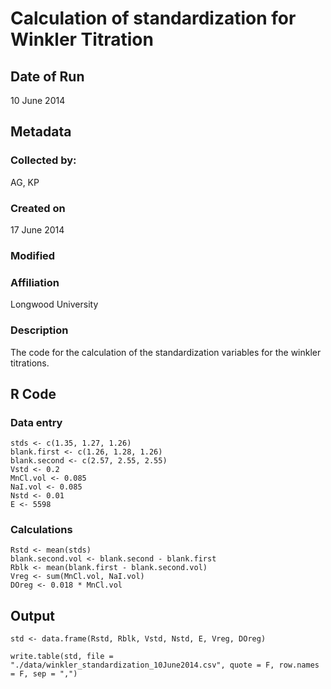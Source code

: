 # Calculation of standardization for Winkler Titration

## Date of Run 

10 June 2014

## Metadata

### Collected by:

AG, KP

### Created on

17 June 2014

### Modified

### Affiliation

Longwood University

### Description 

The code for the calculation of the standardization variables for the winkler titrations.

## R Code

### Data entry

    stds <- c(1.35, 1.27, 1.26)
    blank.first <- c(1.26, 1.28, 1.26)
    blank.second <- c(2.57, 2.55, 2.55)
    Vstd <- 0.2
    MnCl.vol <- 0.085
    NaI.vol <- 0.085
    Nstd <- 0.01
    E <- 5598

### Calculations

    Rstd <- mean(stds)
    blank.second.vol <- blank.second - blank.first
    Rblk <- mean(blank.first - blank.second.vol)
    Vreg <- sum(MnCl.vol, NaI.vol)
    DOreg <- 0.018 * MnCl.vol

## Output

    std <- data.frame(Rstd, Rblk, Vstd, Nstd, E, Vreg, DOreg)

    write.table(std, file = "./data/winkler_standardization_10June2014.csv", quote = F, row.names = F, sep = ",")



